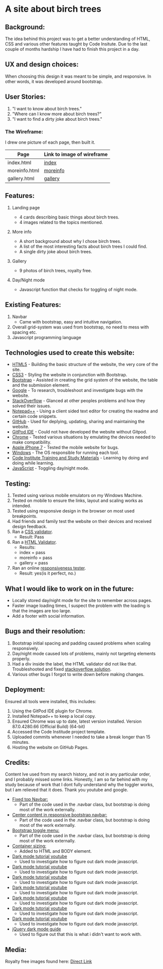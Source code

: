 # A site about birch trees

## Background:
The idea behind this project was to get a better understanding of HTML, CSS and various other features taught by Code Insitute. 
Due to the last couple of months hardship I have had to finish this project in a day.


## UX and design choices:
When choosing this design it was meant to be simple, and responsive. 
In other words, it was developed around bootstrap. 


## User Stories:
1. "I want to know about birch trees."
2. "Where can I know more about birch trees?"
3. "I want to find a dirty joke about birch trees."
	
### The Wireframe:
I drew one picture of each page, then built it.

Page | Link to image of wireframe
------------ | -------------
index.html | [index](https://github.com/isitaslinky/Interactivefrontend/blob/master/images/homepage.jpg)
moreinfo.html | [moreinfo](https://github.com/isitaslinky/Interactivefrontend/blob/master/images/moreinfo.jpg)
gallery.html | [gallery](https://github.com/isitaslinky/Interactivefrontend/blob/master/images/gallery.jpg)

## Features:
1. Landing page
	- 4 cards describing basic things about birch trees.
	- 4 images related to the topics mentioned.

2. More info
	- A short background about why I chose birch trees.
	- A list of the most interesting facts about birch trees I could find.
    - A single dirty joke about birch trees.

3. Gallery
	- 9 photos of birch trees, royalty free.

4. Day/Night mode
    - Javascript function that checks for toggling of night mode. 

## Existing Features:
1. Navbar
	- Came with bootstrap, easy and intuitive navigation.
2. Overall grid-system was used from bootstrap, no need to mess with spacing etc.  
3. Javascript programming language


## Technologies used to create this website:
- [HTML5](https://en.wikipedia.org/wiki/HTML5) - Building the basic structure of the website, the very core of the site.
- [CSS3](https://en.wikipedia.org/wiki/Cascading_Style_Sheets) - Styling the website in conjunction with Bootstrap.
- [Bootstrap](https://getbootstrap.com/) - Assisted in creating the grid system of the website, the table and the submission element.
- [Google](https://google.com) - To research, troubleshoot and investigate bugs with the website. 
- [StackOverflow](https://stackoverflow.com) - Glanced at other peoples problems and how they solved their issues.
- [Notepad++](https://notepad-plus-plus.org/) - Using a client sided text editor for creating the readme and certain code snippets.
- [GitHub](https://github.com/) - Used for deplying, updating, sharing and maintaining the website.
- [GitPod IDE](https://gitpod.io/) - Could not have developed the website without Gitpod. 
- [Chrome](https://www.google.com/chrome/) - Tested various situations by emulating the devices needed to make compatibility. 
- [Apple iPhone 7](https://www.apple.com/) - Tested the mobile website for bugs. 
- [Windows](https://www.microsoft.com/nl-nl/software-download/windows10) - The OS responsible for running each tool. 
- [Code Institute Training and Study Materials](https://courses.codeinstitute.net/) - Learning by doing and doing while learning.
- [JavaScript](https://en.wikipedia.org/wiki/JavaScript) - Toggling day/night mode.


## Testing:
1. Tested using various mobile emulators on my Windows Machine.
2. Tested on mobile to ensure the links, layout and scaling works as intended.
3. Tested using responsive design in the browser on most used breakpoints. 
4. Had friends and family test the website on their devices and received design feedback.
6. Ran a [CSS validator](https://jigsaw.w3.org/css-validator/#validate_by_input).
    - Result: Pass
7. Ran a [HTML Validator](https://validator.w3.org/#validate_by_input).
    - Results:
    - index = pass
    - moreinfo = pass
    - gallery = pass
6. Ran an online [responsiveness tester](http://ami.responsivedesign.is/#).
    - Result: yes(is it perfect, no.)

## What I would like to work on in the future:
- Locally stored day/night mode for the site to remember across pages. 
- Faster image loading times, I suspect the problem with the loading is that the images are too large.
- Add a footer with social information.


## Bugs and their resolution:
1. 	Bootstrap initial spacing and padding caused problems when scaling responsively.
2.  Day/night mode caused lots of problems, mainly not targeting elements properly.
3.  Had a div inside the label, the HTML validator did not like that. Troubleshooted and fixed [stackoverflow solution](https://stackoverflow.com/questions/4461942/html-tags-inside-label).
4.  Various other bugs I forgot to write down before making changes. 

## Deployment:
Ensured all tools were installed, this includes:
1. Using the GitPod IDE plugin for Chrome.
2. Installed Notepad++ to keep a local copy.
3. Ensured Chrome was up to date, latest version installed. Version 87.0.4280.66 (Official Build) (64-bit)
4. Accessed the Code Institude project template.
5. Uploaded commits whenever I needed to take a break longer than 15 minutes.
6. Hosting the website on GitHub Pages.


## Credits:
Content Ive used from my search history, and not in any particular order, and I probably missed some links.
Honestly, I am so far behind with my study because of work that I dont fully understand why the toggler works, but I am relieved that it does.
Thank you youtube and google.
 
- [Fixed top Navbar:](https://www.w3schools.com/howto/howto_css_fixed_menu.asp)
    - Part of the code used in the .navbar class, but bootstrap is doing most of the work externally. 
- [Center content in responsive bootstrap navbar:](https://stackoverflow.com/questions/18777235/center-content-in-responsive-bootstrap-navbar)
    - Part of the code used in the .navbar class, but bootstrap is doing most of the work externally. 
- [Bootstrap toggle menu:](https://getbootstrap.com/docs/4.0/components/navbar/)
    - Part of the code used in the .navbar class, but bootstrap is doing most of the work externally.
- [Container sizing:](https://stackoverflow.com/questions/41174380/how-do-i-make-a-container-fill-the-whole-page-also-to-be-responsive)
    - Added to HTML and BODY element.
- [Dark mode tutorial youtube](https://www.youtube.com/watch?v=wodWDIdV9BY)
    - Used to investigate how to figure out dark mode javascript.
- [Dark mode tutorial youtube](https://www.youtube.com/watch?v=Ia1yEBjrSsQ)
    - Used to investigate how to figure out dark mode javascript.
- [Dark mode tutorial youtube](https://www.youtube.com/watch?v=_f036OpnuWo)
    - Used to investigate how to figure out dark mode javascript.
- [Dark mode tutorial youtube](https://www.youtube.com/watch?v=I3DTw4dPHlM)
    - Used to investigate how to figure out dark mode javascript.
- [Dark mode tutorial youtube](https://www.youtube.com/watch?v=RiWxhm5ZdFM)
    - Used to investigate how to figure out dark mode javascript.
- [Dark mode tutorial youtube](https://www.youtube.com/watch?v=ZKXv_ZHQ654)
    - Used to investigate how to figure out dark mode javascript.
- [Dark mode tutorial youtube](https://www.youtube.com/watch?v=PD89iMr50Mw)
    - Used to investigate how to figure out dark mode javascript.
- [jQuery dark mode guide](https://www.developerdrive.com/css-dark-mode/)
    - Used to figure out that this is what i didn't want to work with.

## Media:
Royalty free images found here: 
[Direct Link](https://unsplash.com/s/photos/birch-tree)